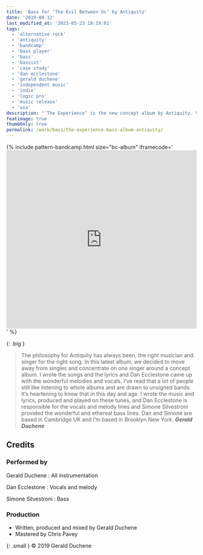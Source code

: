 ```yaml
---
title: 'Bass for ‘The Evil Between Us’ by Antiquity'
date: '2019-09-12'
last_modified_at: '2023-05-23 18:19:01'
tags:
  - 'alternative rock'
  - 'antiquity'
  - 'bandcamp'
  - 'bass player'
  - 'bass'
  - 'bassist'
  - 'case study'
  - 'dan ecclestone'
  - 'gerald duchene'
  - 'independent music'
  - 'indie'
  - 'logic pro'
  - 'music release'
  - 'usa'
description: "‘The Experience’ is the new concept album by Antiquity. Vocals by Dan Ecclestone, bass by Minutes to Midnight."
featimage: true
thumbOnly: true
permalink: /work/bass/the-experience-bass-album-antiquity/
---
```

{% include pattern-bandcamp.html size="bc-album" iframecode='<iframe style="border: 0; width: 100%; height: 472px;" src="https://bandcamp.com/EmbeddedPlayer/album=3153550265/size=large/bgcol=ffffff/linkcol=333333/artwork=small/transparent=true/"><a href="https://sessions.antiquity-music.com/album/the-experience-the-album">The Experience (The Album) by Antiquity</a></iframe>' %}

{: .big }
> The philosophy for Antiquity has always been, the right musician and singer for the right song. In this latest album, we decided to move away from singles and concentrate on one singer around a concept album. I wrote the songs and the lyrics and Dan Ecclestone came up with the wonderful melodies and vocals. I’ve read that a lot of people still like listening to whole albums and are drawn to unsigned bands. It’s heartening to know that in this day and age. I wrote the music and lyrics, produced and played on these tunes, and Dan Ecclestone is responsible for the vocals and melody lines and Simone Silvestroni provided the wonderful and ethereal bass lines. Dan and Simone are based in Cambridge UK and I’m based in Brooklyn New York.
> <cite>**Gerald Duchene**</cite>

## Credits

### Performed by

Gerald Duchene
: All instrumentation

Dan Ecclestone
: Vocals and melody

Simone Silvestroni
: Bass

### Production

- Written, produced and mixed by Gerald Duchene
- Mastered by Chris Pavey

{: .small }
&copy; 2019 Gerald Duchene